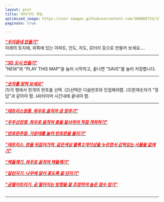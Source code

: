```yaml
---
layout: post
title: 여러가지 게임
optimized_image: https://user-images.githubusercontent.com/100888733/156873481-4517334a-865a-4373-bcb0-016f28e5bd0f.jpg
paginate: true

---
```

[<span style="color:red">***"우리동네 만들기"***</span>](https://choijangwook.github.io/game-mytown/)<br>
아래의 토지에, 위쪽에 있는 아파트, 인도, 차도, 로터리 등으로 만들어 보세요....<br>

---
[<span style="color:red">***"3D 도시 만들기"***</span>](https://choijangwook.github.io/game-3dcity/)<br>
"NEW"와 "PLAY THIS MAP"을 눌러 시작하고, 끝나면 "SAVE"를 눌러 저장합니다.<br>

---
[<span style="color:red">***"숫자를 맞혀 보세요"***</span>](https://choijangwook.github.io/game-numbertest/)<br>
(1)각 행에서 한개의 번호를 선택. (2)선택은 다음번호와 인접해야함. (3)현재숫자가 "정답"과 같아야 함. (4)타이머 시간내에 끝내야 함.<br>

---
[<span style="color:red">***"테트리스핑퐁, 좌우로 움직여 공 맞추기"***</span>](http://game.webxinxin.com/quitsmoke)<br> <br>
[<span style="color:red">***"우주선전쟁, 좌우로 움직여 총을 발사하여 적침 격파하기"***</span>](http://game.webxinxin.com/starship)<br> <br>
[<span style="color:red">***"번호판추첨, 가운데를 눌러 번호판을 돌리기"***</span>](http://game.webxinxin.com/prize)<br> <br>
[<span style="color:red">***"테트리스, 판을 뒤집어가며, 같은색상 블록 2개이상을 누르면서 갇혀있는 사물을 없애기"***</span>](http://game.webxinxin.com/eliminate)<br> <br>
[<span style="color:red">***"벽돌깨기, 좌우로 움직여 벽돌깨기"***</span>](http://game.webxinxin.com/breakout3)<br> <br>
[<span style="color:red">***"칼던지기, 나무에 많이 꽂도록 잘 던지기"***</span>](http://game.webxinxin.com/knifehit3)<br> <br>
[<span style="color:red">***"공떨어뜨리기, 공 떨어지는 방향을 잘 조정하여 높은 점수 얻기"***</span>](http://game.webxinxin.com/p2ball)<br> <br>

---








